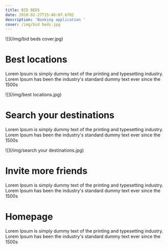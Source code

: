 ```yaml
---
title: BID BEDS
date: 2018-02-27T15:46:07.670Z
description: 'Booking application '
cover: /img/bid beds.jpg
---
```

![](/img/bid beds cover.jpg)

# Best locations

Lorem Ipsum is simply dummy text of the printing and typesetting industry. Lorem Ipsum has been the industry's standard dummy text ever since the 1500s

![](/img/best locations.jpg)

# Search your destinations

Lorem Ipsum is simply dummy text of the printing and typesetting industry. Lorem Ipsum has been the industry's standard dummy text ever since the 1500s

![](/img/search your destinations.jpg)

# Invite more friends

Lorem Ipsum is simply dummy text of the printing and typesetting industry. Lorem Ipsum has been the industry's standard dummy text ever since the 1500s

# Homepage

Lorem Ipsum is simply dummy text of the printing and typesetting industry. Lorem Ipsum has been the industry's standard dummy text ever since the 1500s
